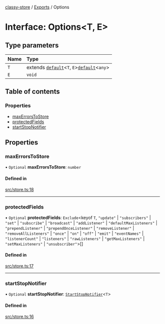 [classy-store](../README.md) / [Exports](../modules.md) / Options

# Interface: Options<T, E\>

## Type parameters

| Name | Type |
| :------ | :------ |
| `T` | extends [`default`](../classes/default.md)<`T`, `E`\>[`default`](../classes/default.md)<`any`\> |
| `E` | `void` |

## Table of contents

### Properties

- [maxErrorsToStore](Options.md#maxerrorstostore)
- [protectedFields](Options.md#protectedfields)
- [startStopNotifier](Options.md#startstopnotifier)

## Properties

### maxErrorsToStore

• `Optional` **maxErrorsToStore**: `number`

#### Defined in

[src/store.ts:18](https://github.com/chanced/classy-store/blob/c266642/src/store.ts#L18)

___

### protectedFields

• `Optional` **protectedFields**: `Exclude`<keyof `T`, ``"update"`` \| ``"subscribers"`` \| ``"set"`` \| ``"subscribe"`` \| ``"broadcast"`` \| ``"addListener"`` \| ``"defaultMaxListeners"`` \| ``"prependListener"`` \| ``"prependOnceListener"`` \| ``"removeListener"`` \| ``"removeAllListeners"`` \| ``"once"`` \| ``"on"`` \| ``"off"`` \| ``"emit"`` \| ``"eventNames"`` \| ``"listenerCount"`` \| ``"listeners"`` \| ``"rawListeners"`` \| ``"getMaxListeners"`` \| ``"setMaxListeners"`` \| ``"unsubscriber"``\>[]

#### Defined in

[src/store.ts:17](https://github.com/chanced/classy-store/blob/c266642/src/store.ts#L17)

___

### startStopNotifier

• `Optional` **startStopNotifier**: [`StartStopNotifier`](../modules.md#startstopnotifier)<`T`\>

#### Defined in

[src/store.ts:16](https://github.com/chanced/classy-store/blob/c266642/src/store.ts#L16)

